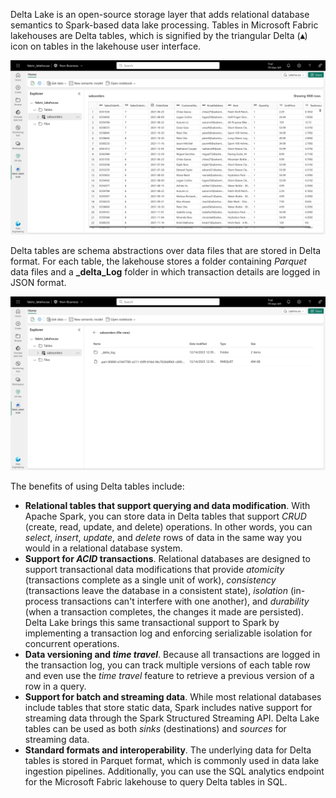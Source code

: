 Delta Lake is an open-source storage layer that adds relational database semantics to Spark-based data lake processing. Tables in Microsoft Fabric lakehouses are Delta tables, which is signified by the triangular Delta (**&#9652;**) icon on tables in the lakehouse user interface.

![Screenshot of the salesorders table viewed in the Lakehouse explorer in Microsoft Fabric.](../media/delta-table.png)

Delta tables are schema abstractions over data files that are stored in Delta format. For each table, the lakehouse stores a folder containing *Parquet* data files and a **_delta_Log** folder in which transaction details are logged in JSON format.

![Screenshot of the files view of the parquet files in the salesorders table viewed through Lakehouse explorer.](../media/delta-files.png)

The benefits of using Delta tables include:

- **Relational tables that support querying and data modification**. With Apache Spark, you can store data in Delta tables that support *CRUD* (create, read, update, and delete) operations. In other words, you can *select*, *insert*, *update*, and *delete* rows of data in the same way you would in a relational database system.
- **Support for *ACID* transactions**. Relational databases are designed to support transactional data modifications that provide *atomicity* (transactions complete as a single unit of work), *consistency* (transactions leave the database in a consistent state), *isolation* (in-process transactions can't interfere with one another), and *durability* (when a transaction completes, the changes it made are persisted). Delta Lake brings this same transactional support to Spark by implementing a transaction log and enforcing serializable isolation for concurrent operations.
- **Data versioning and *time travel***. Because all transactions are logged in the transaction log, you can track multiple versions of each table row and even use the *time travel* feature to retrieve a previous version of a row in a query.
- **Support for batch and streaming data**. While most relational databases include tables that store static data, Spark includes native support for streaming data through the Spark Structured Streaming API. Delta Lake tables can be used as both *sinks* (destinations) and *sources* for streaming data.
- **Standard formats and interoperability**. The underlying data for Delta tables is stored in Parquet format, which is commonly used in data lake ingestion pipelines. Additionally, you can use the SQL analytics endpoint for the Microsoft Fabric lakehouse to query Delta tables in SQL.
